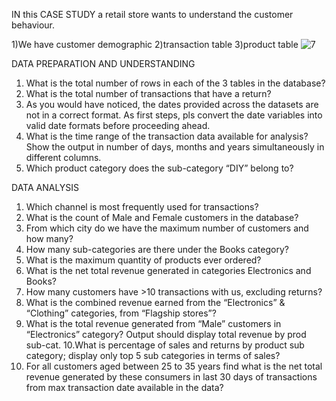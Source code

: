IN this CASE STUDY a retail store wants to understand the customer behaviour.

1)We have customer demographic 
2)transaction table 
3)product table
![7](https://github.com/SameerDhumal/Retail_case_study_SQL/assets/145559776/b764344d-7892-408b-be19-b169efc29635)

DATA PREPARATION AND UNDERSTANDING
1. What is the total number of rows in each of the 3 tables in the database?
2. What is the total number of transactions that have a return?
3. As you would have noticed, the dates provided across the datasets are not in a
correct format. As first steps, pls convert the date variables into valid date formats
before proceeding ahead.
4. What is the time range of the transaction data available for analysis? Show the
output in number of days, months and years simultaneously in different columns.
5. Which product category does the sub-category “DIY” belong to?

DATA ANALYSIS
1. Which channel is most frequently used for transactions?
2. What is the count of Male and Female customers in the database?
3. From which city do we have the maximum number of customers and how many?
4. How many sub-categories are there under the Books category?
5. What is the maximum quantity of products ever ordered?
6. What is the net total revenue generated in categories Electronics and Books?
7. How many customers have >10 transactions with us, excluding returns?
8. What is the combined revenue earned from the “Electronics” & “Clothing”
categories, from “Flagship stores”?
9. What is the total revenue generated from “Male” customers in “Electronics”
category? Output should display total revenue by prod sub-cat.
10.What is percentage of sales and returns by product sub category; display only top
5 sub categories in terms of sales?
11. For all customers aged between 25 to 35 years find what is the net total revenue
generated by these consumers in last 30 days of transactions from max transaction
date available in the data?
                                     
                                     
                                     
                                     
